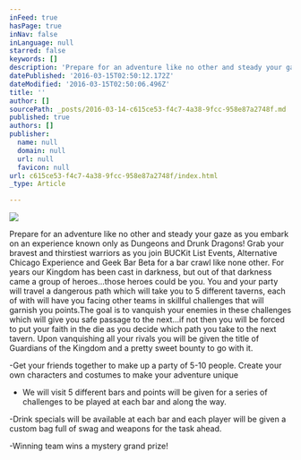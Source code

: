 ```yaml
---
inFeed: true
hasPage: true
inNav: false
inLanguage: null
starred: false
keywords: []
description: 'Prepare for an adventure like no other and steady your gaze as you embark on an experience known only as Dungeons and Drunk Dragons! Grab your bravest and thirstiest warriors as you join BUCKit List Events, Alternative Chicago Experience and Geek Bar Beta for a bar crawl like none other. For years our Kingdom has been cast in darkness, but out of that darkness came a group of heroes...those heroes could be you. You and your party will travel a dangerous path which will take you to 5 different taverns, each of with will have you facing other teams in skillful challenges that will garnish you points.The goal is to vanquish your enemies in these challenges which will give you safe passage to the next...if not then you will be forced to put your faith in the die as you decide which path you take to the next tavern. Upon vanquishing all your rivals you will be given the title of Guardians of the Kingdom and a pretty sweet bounty to go with it.'
datePublished: '2016-03-15T02:50:12.172Z'
dateModified: '2016-03-15T02:50:06.496Z'
title: ''
author: []
sourcePath: _posts/2016-03-14-c615ce53-f4c7-4a38-9fcc-958e87a2748f.md
published: true
authors: []
publisher:
  name: null
  domain: null
  url: null
  favicon: null
url: c615ce53-f4c7-4a38-9fcc-958e87a2748f/index.html
_type: Article

---
```

![](https://the-grid-user-content.s3-us-west-2.amazonaws.com/ca8dac9c-9860-4fd5-af51-5fb7305abc2e.jpg)

Prepare for an adventure like no other and steady your gaze as you embark on an experience known only as Dungeons and Drunk Dragons! Grab your bravest and thirstiest warriors as you join BUCKit List Events, Alternative Chicago Experience and Geek Bar Beta for a bar crawl like none other. For years our Kingdom has been cast in darkness, but out of that darkness came a group of heroes...those heroes could be you. You and your party will travel a dangerous path which will take you to 5 different taverns, each of with will have you facing other teams in skillful challenges that will garnish you points.The goal is to vanquish your enemies in these challenges which will give you safe passage to the next...if not then you will be forced to put your faith in the die as you decide which path you take to the next tavern. Upon vanquishing all your rivals you will be given the title of Guardians of the Kingdom and a pretty sweet bounty to go with it.

-Get your friends together to make up a party of 5-10 people. Create your own characters and costumes to make your adventure unique

- We will visit 5 different bars and points will be given for a series of challenges to be played at each bar and along the way.

-Drink specials will be available at each bar and each player will be given a custom bag full of swag and weapons for the task ahead.

-Winning team wins a mystery grand prize!